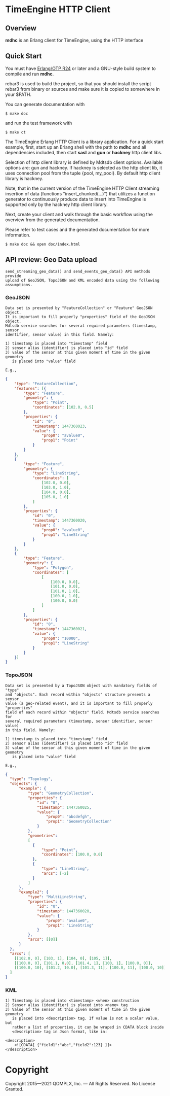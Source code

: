 # TimeEngine HTTP Client
## Overview

**mdhc** is an Erlang client for TimeEngine, using the HTTP
interface

## Quick Start
   You must have [Erlang/OTP R24](http://erlang.org/download.html) or later and a GNU-style
   build system to compile and run **mdhc**.

   rebar3 is used to build the project, so that you should install the script rebar3 from
   binary or sources and make sure it is copied to somewhere in your $PATH.

   You can generate documentation with

	$ make doc

  and run the test framework with

	$ make ct

   The TimeEngine Erlang HTTP Client is a library application. For a
   quick start example, first, start up an Erlang shell with the path to
   **mdhc** and all dependencies included, then start **sasl** and
   **gun** or **hackney** http client libs.

   Selection of http client library is defined by Mdtsdb client options.
   Available options are: gun and hackney. If hackney is selected as the
   http client lib, it uses connection pool from the tuple {pool,
   my_pool}. By default http client library is hackney.

   Note, that in the current version of the TimeEngine HTTP Client
   streaming insertion of data (functions "insert_chunked(...)") that
   utilizes a function generator to continuously produce data to insert
   into TimeEngine is supported only by the hackney http client library.

   Next, create your client and walk through the basic workflow using the overview from
   the generated documentation.

   Please refer to test cases and the generated documentation for more information.

	$ make doc && open doc/index.html

## API review: Geo Data upload

    send_streaming_geo_data() and send_events_geo_data() API methods provide
    upload of GeoJSON, TopoJSON and KML encoded data using the following
    assumptions.

### GeoJSON

    Data set is presented by "FeatureCollection" or "Feature" GeoJSON object.
    It is important to fill properly "properties" field of the GeoJSON object.
    Mdtsdb service searches for several required parameters (timestamp, sensor
    identifier, sensor value) in this field. Namely:

    1) timestamp is placed into "timestamp" field
    2) sensor alias (identifier) is placed into "id" field
    3) value of the sensor at this given moment of time in the given geometry
       is placed into "value" field

    E.g.,

```json
{
    "type": "FeatureCollection",
    "features": [{
        "type": "Feature",
        "geometry": {
            "type": "Point",
            "coordinates": [102.0, 0.5]
        },
        "properties": {
            "id": "0",
            "timestamp": 1447360023,
            "value": {
                "prop0": "avalue0",
                "prop1": "Point"
            }
        }
    },
    {
        "type": "Feature",
        "geometry": {
            "type": "LineString",
            "coordinates": [
                [102.0, 0.0],
                [103.0, 1.0],
                [104.0, 0.0],
                [105.0, 1.0]
            ]
        },
        "properties": {
            "id": "0",
            "timestamp": 1447360020,
            "value": {
                "prop0": "avalue0",
                "prop1": "LineString"
            }
        }
    },
    {
        "type": "Feature",
        "geometry": {
            "type": "Polygon",
            "coordinates": [
                [
                    [100.0, 0.0],
                    [101.0, 0.0],
                    [101.0, 1.0],
                    [100.0, 1.0],
                    [100.0, 0.0]
                ]
            ]
        },
        "properties": {
            "id": "0",
            "timestamp": 1447360021,
            "value": {
                "prop0": "10000",
                "prop1": "LineString"
            }
        }
    }]
}
```

### TopoJSON

    Data set is presented by a TopoJSON object with mandatory fields of "type"
    and "objects". Each record within "objects" structure presents a sensor
    value (a geo-related event), and it is important to fill properly "properties"
    field of each record within "objects" field. Mdtsdb service searches for
    several required parameters (timestamp, sensor identifier, sensor value)
    in this field. Namely:

    1) timestamp is placed into "timestamp" field
    2) sensor alias (identifier) is placed into "id" field
    3) value of the sensor at this given moment of time in the given geometry
       is placed into "value" field

    E.g.,

```json
{
  "type": "Topology",
  "objects": {
      "example": {
          "type": "GeometryCollection",
          "properties": {
              "id": "0",
              "timestamp": 1447360025,
              "value": {
                  "prop0": "abcdefgh",
                  "prop1": "GeometryCollection"
              }
          },
          "geometries":
          [
            {
                "type": "Point",
                "coordinates": [100.0, 0.0]
            },
            {
                "type": "LineString",
                "arcs": [-2]
            }
          ]
      },
      "example2": {
          "type": "MultiLineString",
          "properties": {
              "id": "0",
              "timestamp": 1447360020,
              "value": {
                  "prop0": "avalue0",
                  "prop1": "LineString"
              }
          },
          "arcs": [[0]]
      }
  },
  "arcs": [
    [[102.0, 0], [103, 1], [104, 0], [105, 1]],
    [[100.0, 0], [101.1, 0.0], [101.4, 1], [100, 1], [100.0, 0]],
    [[100.0, 10], [101.2, 10.0], [101.3, 11], [100.0, 11], [100.0, 10]]
  ]
}
```

### KML

    1) Timestamp is placed into <timestamp> <when> construction
    2) Sensor alias (identifier) is placed into <name> tag
    3) Value of the sensor at this given moment of time in the given geometry
       is placed into <description> tag. If value is not a scalar value, but
       rather a list of properties, it can be wraped in CDATA block inside
       <description> tag in Json format, like in:

	<description>
		<![CDATA[ {"field1":"abc","field2":123} ]]>
	</description>

# Copyright
Copyright 2015—2021 QOMPLX, Inc. — All Rights Reserved.  No License Granted.

